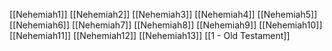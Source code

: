 [[Nehemiah1]]
[[Nehemiah2]]
[[Nehemiah3]]
[[Nehemiah4]]
[[Nehemiah5]]
[[Nehemiah6]]
[[Nehemiah7]]
[[Nehemiah8]]
[[Nehemiah9]]
[[Nehemiah10]]
[[Nehemiah11]]
[[Nehemiah12]]
[[Nehemiah13]]
[[1 - Old Testament]]